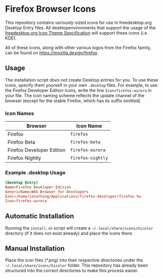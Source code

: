 # Firefox Browser Icons

This repository contains variously-sized icons for use in freedesktop.org
Desktop Entry files. All desktopenvironments that support the usage of the
[freedesktop.org Icon Theme Specification](https://specifications.freedesktop.org/icon-theme-spec/icon-theme-spec-latest.html)
will support these icons (i.e. KDE).

All of these icons, along with other various logos from the Firefox family,
can be found on <https://mozilla.design/firefox>.

## Usage

The installation script *does not* create Desktop entries for you. To use these
icons, specify them yourself in your own `.desktop` files. For example, to use
the Firefox Developer Edition icons, write the line `Icon=firefox-aurora` in
your file. The icon naming scheme reflects the update channel of the browser
(except for the stable Firefox, which has its suffix omitted).

### Icon Names

| **Browser**               | **Icon Name**     |
|---------------------------|-------------------|
| Firefox                   | `firefox`         |
| Firefox Beta              | `firefox-beta`    |
| Firefox Developer Edition | `firefox-aurora`  |
| Firefox Nightly           | `firefox-nightly` |

### Example .desktop Usage

```toml
[Desktop Entry]
Name=Firefox Developer Edition
GenericName=Web Browser for Developers
Exec=/home/jonathing/Applications/firefox-developer/firefox %u
Icon=firefox-aurora
```

## Automatic Installation

Running the `install.sh` script will create a `~/.local/share/icons/hicolor`
directory (if it does not exist already) and place the icons there.

## Manual Installation

Place the icon files (*.png) into their respective directories under the
`~/.local/share/icons/hicolor` folder. This repository has already been
structured into the correct directories to make this process easier.
